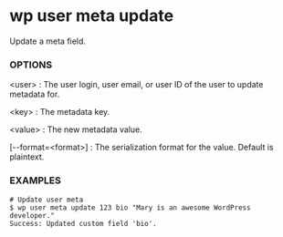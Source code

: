 # wp user meta update

Update a meta field.

### OPTIONS

&lt;user&gt;
: The user login, user email, or user ID of the user to update metadata for.

&lt;key&gt;
: The metadata key.

&lt;value&gt;
: The new metadata value.

[\--format=&lt;format&gt;]
: The serialization format for the value. Default is plaintext.

### EXAMPLES

    # Update user meta
    $ wp user meta update 123 bio "Mary is an awesome WordPress developer."
    Success: Updated custom field 'bio'.


